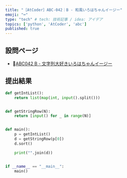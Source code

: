 ```yaml
---
title: "［AtCoder］ABC-042｜B - 和風いろはちゃんイージー"
emoji: "⌨️"
type: "tech" # tech: 技術記事 / idea: アイデア
topics: ['python', 'AtCoder', 'abc']
published: true
---
```


## 設問ページ

- 🔗[ABC042 B - 文字列大好きいろはちゃんイージー](https://atcoder.jp/contests/abc042/tasks/abc042_b)

## 提出結果

```python
def getIntList():
    return list(map(int, input().split()))


def getStringRow(N):
    return [input() for _ in range(N)]


def main():
    p = getIntList()
    d = getStringRow(p[0])
    d.sort()

    print("".join(d))


if __name__ == "__main__":
    main()
```
